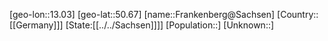 ﻿---
location: [50.67,13.03]
type: City
tags:
- geo/City


SpocWebEntityId: 30227
isDeleted: false
confidential: public

---
[geo-lon::13.03]
[geo-lat::50.67]
[name::Frankenberg@Sachsen]
[Country::[[Germany]]]
[State:[[../../Sachsen]]]]
[Population::]
[Unknown::]

